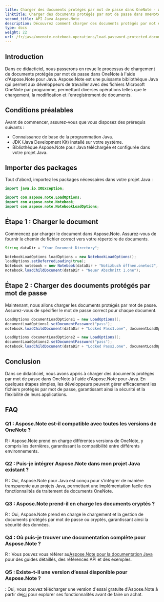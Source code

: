 ```yaml
---
title: Charger des documents protégés par mot de passe dans OneNote - Aspose.Note
linktitle: Charger des documents protégés par mot de passe dans OneNote - Aspose.Note
second_title: API Java Aspose.Note
description: Découvrez comment charger des documents protégés par mot de passe dans OneNote à l'aide d'Aspose.Note pour Java. Suivez notre guide étape par étape pour une intégration transparente.
type: docs
weight: 22
url: /fr/java/onenote-notebook-operations/load-password-protected-documents/
---
```

## Introduction

Dans ce didacticiel, nous passerons en revue le processus de chargement de documents protégés par mot de passe dans OneNote à l'aide d'Aspose.Note pour Java. Aspose.Note est une puissante bibliothèque Java qui permet aux développeurs de travailler avec des fichiers Microsoft OneNote par programme, permettant diverses opérations telles que le chargement, la modification et l'enregistrement de documents.

## Conditions préalables

Avant de commencer, assurez-vous que vous disposez des prérequis suivants :
- Connaissance de base de la programmation Java.
- JDK (Java Development Kit) installé sur votre système.
- Bibliothèque Aspose.Note pour Java téléchargée et configurée dans votre projet Java.

## Importer des packages

Tout d'abord, importez les packages nécessaires dans votre projet Java :
```java
import java.io.IOException;

import com.aspose.note.LoadOptions;
import com.aspose.note.Notebook;
import com.aspose.note.NotebookLoadOptions;
```

## Étape 1 : Charger le document

Commencez par charger le document dans Aspose.Note. Assurez-vous de fournir le chemin de fichier correct vers votre répertoire de documents.
```java
String dataDir = "Your Document Directory";

NotebookLoadOptions loadOptions = new NotebookLoadOptions();
loadOptions.setDeferredLoading(true);
Notebook notebook = new Notebook(dataDir + "Notizbuch öffnen.onetoc2", loadOptions);
notebook.loadChildDocument(dataDir + "Neuer Abschnitt 1.one");
```

## Étape 2 : Charger des documents protégés par mot de passe

Maintenant, nous allons charger les documents protégés par mot de passe. Assurez-vous de spécifier le mot de passe correct pour chaque document.
```java
LoadOptions documentLoadOptions1 = new LoadOptions();
documentLoadOptions1.setDocumentPassword("pass");
notebook.loadChildDocument(dataDir + "Locked Pass1.one", documentLoadOptions1);

LoadOptions documentLoadOptions2 = new LoadOptions();
documentLoadOptions2.setDocumentPassword("pass");
notebook.loadChildDocument(dataDir + "Locked Pass2.one", documentLoadOptions2);
```

## Conclusion

Dans ce didacticiel, nous avons appris à charger des documents protégés par mot de passe dans OneNote à l'aide d'Aspose.Note pour Java. En quelques étapes simples, les développeurs peuvent gérer efficacement les fichiers protégés par mot de passe, garantissant ainsi la sécurité et la flexibilité de leurs applications.

## FAQ

### Q1 : Aspose.Note est-il compatible avec toutes les versions de OneNote ?

R : Aspose.Note prend en charge différentes versions de OneNote, y compris les dernières, garantissant la compatibilité entre différents environnements.

### Q2 : Puis-je intégrer Aspose.Note dans mon projet Java existant ?

R : Oui, Aspose.Note pour Java est conçu pour s'intégrer de manière transparente aux projets Java, permettant une implémentation facile des fonctionnalités de traitement de documents OneNote.

### Q3 : Aspose.Note prend-il en charge les documents cryptés ?

R : Oui, Aspose.Note prend en charge le chargement et la gestion de documents protégés par mot de passe ou cryptés, garantissant ainsi la sécurité des données.

### Q4 : Où puis-je trouver une documentation complète pour Aspose.Note ?

 R : Vous pouvez vous référer au[Aspose.Note pour la documentation Java](https://reference.aspose.com/note/java/) pour des guides détaillés, des références API et des exemples.

### Q5 : Existe-t-il une version d’essai disponible pour Aspose.Note ?

 : Oui, vous pouvez télécharger une version d'essai gratuite d'Aspose.Note à partir de[ici](https://releases.aspose.com/) pour explorer ses fonctionnalités avant de faire un achat.